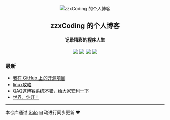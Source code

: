 <p align="center"><img alt="zzxCoding 的个人博客" src="https://static.b3log.org/images/brand/solo-32.png"></p><h2 align="center">
zzxCoding 的个人博客
</h2>

<h4 align="center">记录精彩的程序人生</h4>
<p align="center"><a title="zzxCoding 的个人博客" target="_blank" href="https://github.com/zzxCoding/solo-blog"><img src="https://img.shields.io/github/last-commit/zzxCoding/solo-blog.svg?style=flat-square&color=FF9900"></a>
<a title="GitHub repo size in bytes" target="_blank" href="https://github.com/zzxCoding/solo-blog"><img src="https://img.shields.io/github/repo-size/zzxCoding/solo-blog.svg?style=flat-square"></a>
<a title="Solo Version" target="_blank" href="https://github.com/b3log/solo/releases"><img src="https://img.shields.io/badge/solo-3.6.6-f1e05a.svg?style=flat-square&color=blueviolet"></a>
<a title="Hits" target="_blank" href="https://github.com/b3log/hits"><img src="https://hits.b3log.org/zzxCoding/solo-blog.svg"></a></p>

### 最新

* [我在 GitHub 上的开源项目](http://www.zzxcoding.club/my-github-repos)
* [linux攻略](http://www.zzxcoding.club/articles/2019/10/26/1572058776128.html)
* [QAQ这博客系统不错，给大家安利一下](http://www.zzxcoding.club/articles/2019/10/26/1572026997555.html)
* [世界，你好！](http://www.zzxcoding.club/hello-solo)



---

本仓库通过 [Solo](https://github.com/b3log/solo) 自动进行同步更新 ❤️ 